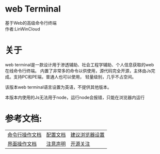 # web Terminal
基于Web的高级命令行终端
<br />
作者:LinWinCloud

# 关于
web terminal是一款设计用于渗透辅助、社会工程学辅助、个人信息获取的web在线命令行终端。
内置了非常多的命令以供使用，源代码完全开源，主体由Js完成。支持PC和PE端，普通人也可以使用，
轻量级别，几乎不占空间。

该版本web terminal语言设置为英语，不提供其他版本。

本版本内使用的Js无法用于node，运行node会报错，只能在浏览器内运行

# 参考文档:
<table>
  <td>
    <a href=''>命令行操作文档</a>
  </td>
  <td>
    <a href=''>配置文档</a>
  </td>
  <td>
    <a href=''>建议浏览器设置</a>
  </td>
    <tr>
      <td>
          <a href=''>界面操作文档</a>
      </td>
      <td>
          <a href=''>注意声明</a>
      </td>
      <td>
          <a href=''>开源关注</a>
      </td>
  </tr>
</table>
<table>
</table>
